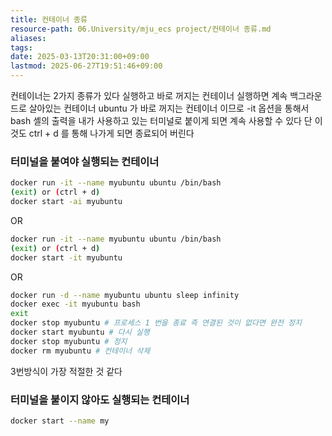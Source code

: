 ```yaml
---
title: 컨테이너 종류
resource-path: 06.University/mju_ecs project/컨테이너 종류.md
aliases:
tags:
date: 2025-03-13T20:31:00+09:00
lastmod: 2025-06-27T19:51:46+09:00
---
```

컨테이너는 2가지 종류가 있다
실행하고 바로 꺼지는 컨테이너
실행하면 계속 백그라운드로 살아있는 컨테이너
ubuntu 가 바로 꺼지는 컨테이너 이므로
-it 옵션을 통해서 bash 셸의 출력을 내가 사용하고 있는 터미널로 붙이게 되면 계속 사용할 수 있다 단 이것도 ctrl + d 를 통해 나가게 되면 종료되어 버린다

### 터미널을 붙여야 실행되는 컨테이너

```bash
docker run -it --name myubuntu ubuntu /bin/bash
(exit) or (ctrl + d)
docker start -ai myubuntu
```

OR

```bash
docker run -it --name myubuntu ubuntu /bin/bash
(exit) or (ctrl + d)
docker start -it myubuntu
```

OR 

```bash
docker run -d --name myubuntu ubuntu sleep infinity
docker exec -it myubuntu bash
exit
docker stop myubuntu # 프로세스 1 번을 종료 즉 연결된 것이 없다면 완전 정지
docker start myubuntu # 다시 실행
docker stop myubuntu # 정지
docker rm myubuntu # 컨테이너 삭제
```

3번방식이 가장 적절한 것 같다
### 터미널을 붙이지 않아도 실행되는 컨테이너

```bash
docker start --name my
```